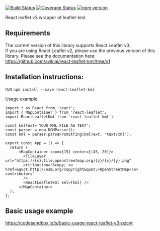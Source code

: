 [![Build Status](https://travis-ci.org/aviklai/react-leaflet-kml.svg?branch=master)](https://travis-ci.org/aviklai/react-leaflet-kml) 
[![Coverage Status](https://coveralls.io/repos/github/aviklai/react-leaflet-kml/badge.svg?branch=master)](https://coveralls.io/github/aviklai/react-leaflet-kml?branch=master) 
[![npm version](https://img.shields.io/npm/v/react-leaflet-kml.svg)](https://www.npmjs.com/package/react-leaflet-kml)

React leaflet v3 wrapper of leaflet-kml.

## Requirements
The current version of this library supports React Leaflet v3. <br/>
If you are using React Leaflet v2, please use the previous version of this library. Please see the documentation here: <br/>
https://github.com/aviklai/react-leaflet-kml/tree/v1

## Installation instructions:
run `npm install --save react-leaflet-kml`

Usage example:
```
import * as React from 'react';
import { MapContainer } from 'react-leaflet';
import ReactLeafletKml from 'react-leaflet-kml';

const kmlText='YOUR KML FILE AS TEXT';
const parser = new DOMParser();
const kml = parser.parseFromString(kmlText, 'text/xml');

export const App = () => { 
  return (
      <MapContainer zoom={15} center={[45, 20]}>
        <TileLayer url="https://{s}.tile.openstreetmap.org/{z}/{x}/{y}.png"
        attribution="&copy; <a href=&quot;http://osm.org/copyright&quot;>OpenStreetMap</a> contributors"
        />
        <ReactLeafletKml kml={kml} />
      </MapContainer>
  );
};
```

## Basic usage example
https://codesandbox.io/s/basic-usage-react-leaflet-v3-pzcvt
